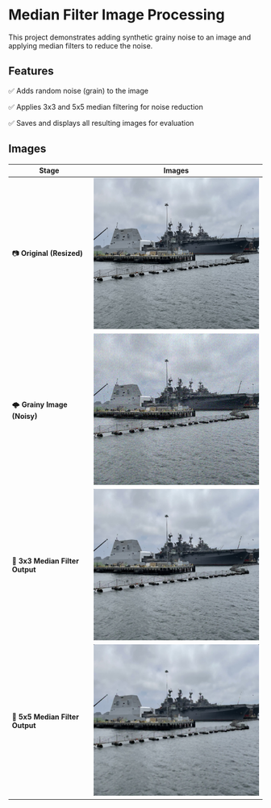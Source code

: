 # Median Filter Image Processing
This project demonstrates adding synthetic grainy noise to an image and applying median filters to reduce the noise.

## Features

✅ Adds random noise (grain) to the image

✅ Applies 3x3 and 5x5 median filtering for noise reduction

✅ Saves and displays all resulting images for evaluation

## Images

| Stage                           | Images       |
| ------------------------------- | ----------------------------------------- |
| 📷 **Original (Resized)**       | *<img src="https://github.com/Hghn02/Grainy-Image-Debrlurring/blob/main/IMG_2279.jpg" alt="Screenshot Placeholder" width="450" height="300">*                 |
| 🌩️ **Grainy Image (Noisy)**    | *<img src="https://github.com/Hghn02/Grainy-Image-Debrlurring/blob/main/Grainy_Image.jpg" alt="Screenshot Placeholder" width="450" height="300">*         |
| 🔲 **3x3 Median Filter Output** | *<img src="https://github.com/Hghn02/Grainy-Image-Debrlurring/blob/main/Unblurred_Image_3x3.jpg" alt="Screenshot Placeholder" width="450" height="300">* |
| 🔳 **5x5 Median Filter Output** | *<img src="https://github.com/Hghn02/Grainy-Image-Debrlurring/blob/main/Unblurred_Image_5x5.jpg" alt="Screenshot Placeholder" width="450" height="300">* |


